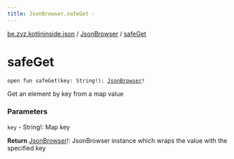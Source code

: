 ```yaml
---
title: JsonBrowser.safeGet - 
---
```


[be.zvz.kotlininside.json](../index.html) / [JsonBrowser](index.html) / [safeGet](./safe-get.html)

# safeGet

`open fun safeGet(key: String!): `[`JsonBrowser`](index.html)`!`

Get an element by key from a map value

### Parameters

`key` - String!: Map key

**Return**
[JsonBrowser](index.html)!: JsonBrowser instance which wraps the value with the specified key

